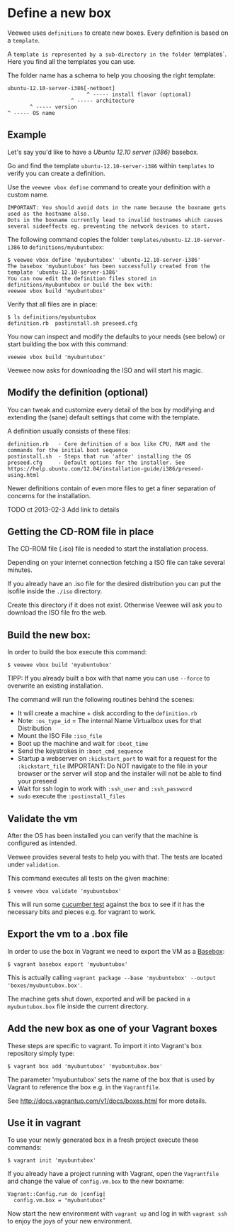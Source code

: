 # Define a new box

Veewee uses `definitions` to create new boxes. Every definition is based on a `template`.

A `template is represented by a sub-directory in the folder `templates`. Here you find all the templates you can use.

The folder name has a schema to help you choosing the right template:

    ubuntu-12.10-server-i386[-netboot]
                             ^ ----- install flavor (optional)
                        ^ ----- architecture
           ^ ----- version
    ^ ----- OS name


## Example

Let's say you'd like to have a *Ubuntu 12.10 server (i386)* basebox.

Go and find the template `ubuntu-12.10-server-i386` within `templates` to verify you can create a definition.

Use the `veewee vbox define` command to create your definition with a custom name.

	IMPORTANT: You should avoid dots in the name because the boxname gets used as the hostname also.
	Dots in the boxname currently lead to invalid hostnames which causes several sideeffects eg. preventing the network devices to start.

The following command copies the folder `templates/ubuntu-12.10-server-i386` to `definitions/myubuntubox`:

    $ veewee vbox define 'myubuntubox' 'ubuntu-12.10-server-i386'
    The basebox 'myubuntubox' has been successfully created from the template 'ubuntu-12.10-server-i386'
    You can now edit the definition files stored in definitions/myubuntubox or build the box with:
    veewee vbox build 'myubuntubox'

Verify that all files are in place:

    $ ls definitions/myubuntubox
    definition.rb  postinstall.sh preseed.cfg

You now can inspect and modify the defaults to your needs (see below) or start building the box with this command:

    veewee vbox build 'myubuntubox'

Veewee now asks for downloading the ISO and will start his magic.


## Modify the definition (optional)

You can tweak and customize every detail of the box by modifying and extending the (sane) default settings
that come with the template.

A definition usually consists of these files:

    definition.rb   - Core definition of a box like CPU, RAM and the commands for the initial boot sequence
    postinstall.sh  - Steps that run 'after' installing the OS
    preseed.cfg     - Default options for the installer. See https://help.ubuntu.com/12.04/installation-guide/i386/preseed-using.html

Newer definitions contain of even more files to get a finer separation of concerns for the installation.

TODO ct 2013-02-3 Add link to details


## Getting the CD-ROM file in place

The CD-ROM file (.iso) file is needed to start the installation process.

Depending on your internet connection fetching a ISO file can take several minutes.

If you already have an .iso file for the desired distribution you can put the isofile inside the `./iso` directory.

Create this directory if it does not exist. Otherwise Veewee will ask you to download the ISO file fro the web.


## Build the new box:

In order to build the box execute this command:

    $ veewee vbox build 'myubuntubox'

TIPP: If you already built a box with that name you can use `--force` to overwrite an existing installation.

The command will run the following routines behind the scenes:

- It will create a machine + disk according to the `definition.rb`
- Note: `:os_type_id` = The internal Name Virtualbox uses for that Distribution
- Mount the ISO File `:iso_file`
- Boot up the machine and wait for `:boot_time`
- Send the keystrokes in `:boot_cmd_sequence`
- Startup a webserver on `:kickstart_port` to wait for a request for the `:kickstart_file`
  IMPORTANT: Do NOT navigate to the file in your browser or the server will stop and the installer will not be able to find your preseed
- Wait for ssh login to work with `:ssh_user` and `:ssh_password`
- `sudo` execute the `:postinstall_files`


## Validate the vm

After the OS has been installed you can verify that the machine is configured as intended.

Veewee provides several tests to help you with that. The tests are located under `validation`.

This command executes all tests on the given machine:

    $ veewee vbox validate 'myubuntubox'

This will run some [cucumber test](http://cukes.info/) against the box
to see if it has the necessary bits and pieces e.g. for vagrant to work.


## Export the vm to a .box file

In order to use the box in Vagrant we need to export the VM as a [Basebox](http://vagrantup.com/v1/docs/base_boxes.html):

    $ vagrant basebox export 'myubuntubox'

This is actually calling `vagrant package --base 'myubuntubox' --output 'boxes/myubuntubox.box'`.

The machine gets shut down, exported and will be packed in a `myubuntubox.box` file inside the current directory.


## Add the new box as one of your Vagrant boxes

These steps are specific to vagrant. To import it into Vagrant's box repository simply type:

    $ vagrant box add 'myubuntubox' 'myubuntubox.box'

The parameter 'myubuntubox' sets the name of the box that is used by Vagrant to reference the box e.g. in the `Vagrantfile`.

See http://docs.vagrantup.com/v1/docs/boxes.html for more details.


## Use it in vagrant

To use your newly generated box in a fresh project execute these commands:

    $ vagrant init 'myubuntubox'

If you already have a project running with Vagrant, open the `Vagrantfile` and change the value of `config.vm.box`
to the new boxname:

    Vagrant::Config.run do |config|
      config.vm.box = "myubuntubox"

Now start the new environment with `vagrant up` and log in with `vagrant ssh` to enjoy the joys of your new environment.